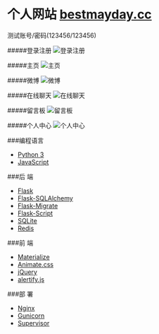 # 个人网站 [bestmayday.cc](http://bestmayday.cc)

测试账号/密码(123456/123456)

#####登录注册
![登录注册](http://okwc2urj8.bkt.clouddn.com/dengluzhuce.png)

#####主页
![主页](http://okwc2urj8.bkt.clouddn.com/index.png)

#####微博
![微博](http://okwc2urj8.bkt.clouddn.com/weibo.png)

#####在线聊天
![在线聊天](http://okwc2urj8.bkt.clouddn.com/chat.png)

#####留言板
![留言板](http://okwc2urj8.bkt.clouddn.com/liuyan.png)

#####个人中心
![个人中心](http://okwc2urj8.bkt.clouddn.com/person.png)


###编程语言

- [Python 3](https://www.python.org/)
- [JavaScript](https://www.javascript.com/)

###后 端

- [Flask](https://github.com/pallets/flask)
- [Flask-SQLAlchemy](https://github.com/mitsuhiko/flask-sqlalchemy)
- [Flask-Migrate](https://github.com/miguelgrinberg/Flask-Migrate)
- [Flask-Script](https://github.com/smurfix/flask-script)
- [SQLite](https://www.sqlite.org/)
- [Redis](https://redis.io/)

###前 端

- [Materialize](https://github.com/Dogfalo/materialize)
- [Animate.css](https://github.com/daneden/animate.css/)
- [jQuery](https://github.com/jquery/jquery)
- [alertify.js](https://github.com/fabien-d/alertify.js)

###部 署
- [Nginx](http://nginx.org)
- [Gunicorn](http://gunicorn.org)
- [Supervisor](http://supervisord.org/)
